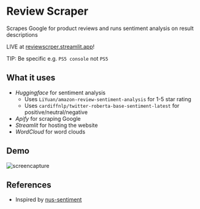 # Review Scraper
Scrapes Google for product reviews and runs sentiment analysis on result descriptions

LIVE at [reviewscrper.streamlit.app](https://reviewscrper.streamlit.app/)!

TIP: Be specific e.g. `PS5 console` not `PS5`

## What it uses
 - *Huggingface* for sentiment analysis
    - Uses `LiYuan/amazon-review-sentiment-analysis` for 1-5 star rating
    - Uses `cardiffnlp/twitter-roberta-base-sentiment-latest` for positive/neutral/negative
 - *Apify* for scraping Google
 - *Streamlit* for hosting the website
 - *WordCloud* for word clouds

## Demo
![screencapture](https://user-images.githubusercontent.com/80515759/224651376-fc0dbccc-1937-42fa-be13-1ec02133cf61.png)

## References
 - Inspired by [nus-sentiment](https://github.com/nus-sentiment/nus-sentiment)


